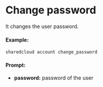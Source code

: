 # Change password

It changes the user password.

#### Example:

```
sharedcloud account change_password
```

#### Prompt:

* **password:** password of the user


